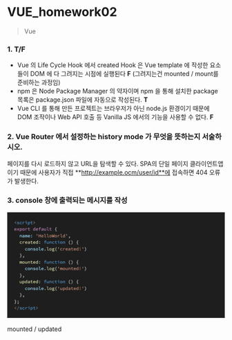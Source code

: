 # VUE_homework02

> Vue



### 1. T/F

- Vue 의 Life Cycle Hook 에서 created Hook 은 Vue template 에 작성한 요소들이 DOM 에 다
  그려지는 시점에 실행된다 **F** (그려지는건 mounted / mount를 준비하는 과정임)
- npm 은 Node Package Manager 의 약자이며 npm 을 통해 설치한 package 목록은 package.json 파일에 자동으로 작성된다. **T**
- Vue CLI 를 통해 만든 프로젝트는 브라우저가 아닌 node.js 환경이기 때문에 DOM 조작이나
  Web API 호출 등 Vanilla JS 에서의 기능을 사용할 수 없다. **F**



### 2. Vue Router 에서 설정하는 history mode 가 무엇을 뜻하는지 서술하시오.

페이지를 다시 로드하지 않고 URL을 탐색할 수 있다. SPA의 단일 페이지 클라이언트앱이기 때문에 사용자가 직접 **http://example.ocm/user/id**에 접속하면 404 오류가 발생한다.





### 3.  console 창에 출력되는 메시지를 작성

![image-20210510192601932](homework_vue02.assets/image-20210510192601932.png)

mounted / updated

 